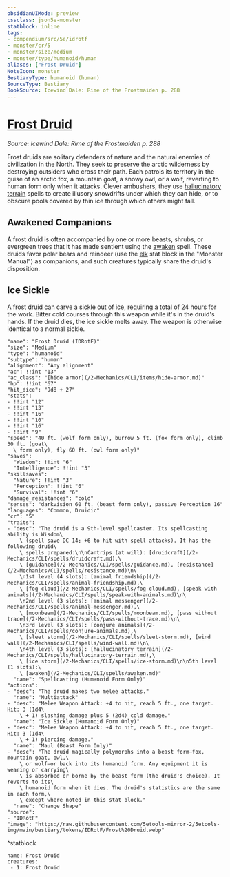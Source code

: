 ```yaml
---
obsidianUIMode: preview
cssclass: json5e-monster
statblock: inline
tags:
- compendium/src/5e/idrotf
- monster/cr/5
- monster/size/medium
- monster/type/humanoid/human
aliases: ["Frost Druid"]
NoteIcon: monster
BestiaryType: humanoid (human)
SourceType: Bestiary
BookSource: Icewind Dale: Rime of the Frostmaiden p. 288
---
```

# [Frost Druid](2-Mechanics/CLI/bestiary/humanoid/frost-druid-idrotf.md)
*Source: Icewind Dale: Rime of the Frostmaiden p. 288*  

Frost druids are solitary defenders of nature and the natural enemies of civilization in the North. They seek to preserve the arctic wilderness by destroying outsiders who cross their path. Each patrols its territory in the guise of an arctic fox, a mountain goat, a snowy owl, or a wolf, reverting to human form only when it attacks. Clever ambushers, they use [hallucinatory terrain](/2-Mechanics/CLI/spells/hallucinatory-terrain.md) spells to create illusory snowdrifts under which they can hide, or to obscure pools covered by thin ice through which others might fall.

## Awakened Companions

A frost druid is often accompanied by one or more beasts, shrubs, or evergreen trees that it has made sentient using the [awaken](/2-Mechanics/CLI/spells/awaken.md) spell. These druids favor polar bears and reindeer (use the [elk](/2-Mechanics/CLI/bestiary/beast/elk.md) stat block in the "Monster Manual") as companions, and such creatures typically share the druid's disposition.

## Ice Sickle

A frost druid can carve a sickle out of ice, requiring a total of 24 hours for the work. Bitter cold courses through this weapon while it's in the druid's hands. If the druid dies, the ice sickle melts away. The weapon is otherwise identical to a normal sickle.

```statblock
"name": "Frost Druid (IDRotF)"
"size": "Medium"
"type": "humanoid"
"subtype": "human"
"alignment": "Any alignment"
"ac": !!int "13"
"ac_class": "[hide armor](/2-Mechanics/CLI/items/hide-armor.md)"
"hp": !!int "67"
"hit_dice": "9d8 + 27"
"stats":
- !!int "12"
- !!int "13"
- !!int "16"
- !!int "10"
- !!int "16"
- !!int "9"
"speed": "40 ft. (wolf form only), burrow 5 ft. (fox form only), climb 30 ft. (goat\
  \ form only), fly 60 ft. (owl form only)"
"saves":
  "Wisdom": !!int "6"
  "Intelligence": !!int "3"
"skillsaves":
  "Nature": !!int "3"
  "Perception": !!int "6"
  "Survival": !!int "6"
"damage_resistances": "cold"
"senses": "darkvision 60 ft. (beast form only), passive Perception 16"
"languages": "Common, Druidic"
"cr": "5"
"traits":
- "desc": "The druid is a 9th-level spellcaster. Its spellcasting ability is Wisdom\
    \ (spell save DC 14; +6 to hit with spell attacks). It has the following druid\
    \ spells prepared:\n\nCantrips (at will): [druidcraft](/2-Mechanics/CLI/spells/druidcraft.md),\
    \ [guidance](/2-Mechanics/CLI/spells/guidance.md), [resistance](/2-Mechanics/CLI/spells/resistance.md)\n\
    \n1st level (4 slots): [animal friendship](/2-Mechanics/CLI/spells/animal-friendship.md),\
    \ [fog cloud](/2-Mechanics/CLI/spells/fog-cloud.md), [speak with animals](/2-Mechanics/CLI/spells/speak-with-animals.md)\n\
    \n2nd level (3 slots): [animal messenger](/2-Mechanics/CLI/spells/animal-messenger.md),\
    \ [moonbeam](/2-Mechanics/CLI/spells/moonbeam.md), [pass without trace](/2-Mechanics/CLI/spells/pass-without-trace.md)\n\
    \n3rd level (3 slots): [conjure animals](/2-Mechanics/CLI/spells/conjure-animals.md),\
    \ [sleet storm](/2-Mechanics/CLI/spells/sleet-storm.md), [wind wall](/2-Mechanics/CLI/spells/wind-wall.md)\n\
    \n4th level (3 slots): [hallucinatory terrain](/2-Mechanics/CLI/spells/hallucinatory-terrain.md),\
    \ [ice storm](/2-Mechanics/CLI/spells/ice-storm.md)\n\n5th level (1 slots):\
    \ [awaken](/2-Mechanics/CLI/spells/awaken.md)"
  "name": "Spellcasting (Humanoid Form Only)"
"actions":
- "desc": "The druid makes two melee attacks."
  "name": "Multiattack"
- "desc": "Melee Weapon Attack: +4 to hit, reach 5 ft., one target. Hit: 3 (1d4\
    \ + 1) slashing damage plus 5 (2d4) cold damage."
  "name": "Ice Sickle (Humanoid Form Only)"
- "desc": "Melee Weapon Attack: +4 to hit, reach 5 ft., one target. Hit: 3 (1d4\
    \ + 1) piercing damage."
  "name": "Maul (Beast Form Only)"
- "desc": "The druid magically polymorphs into a beast form—fox, mountain goat, owl,\
    \ or wolf—or back into its humanoid form. Any equipment it is wearing or carrying\
    \ is absorbed or borne by the beast form (the druid's choice). It reverts to its\
    \ humanoid form when it dies. The druid's statistics are the same in each form,\
    \ except where noted in this stat block."
  "name": "Change Shape"
"source":
- "IDRotF"
"image": "https://raw.githubusercontent.com/5etools-mirror-2/5etools-img/main/bestiary/tokens/IDRotF/Frost%20Druid.webp"
```
^statblock

```encounter-table
name: Frost Druid
creatures:
 - 1: Frost Druid
```